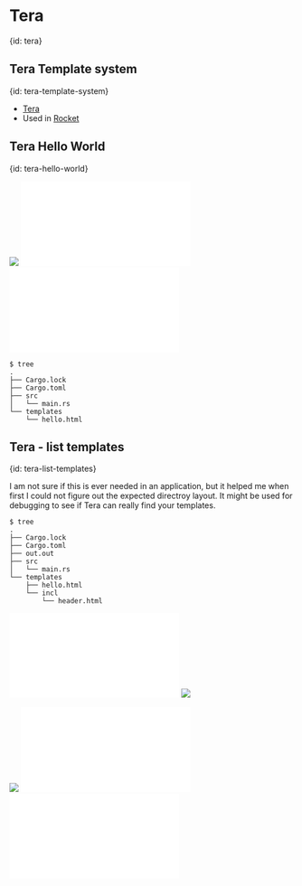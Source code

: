 # Tera
{id: tera}

## Tera Template system
{id: tera-template-system}

* [Tera](https://keats.github.io/tera/)
* Used in [Rocket](https://rocket.rs/)

## Tera Hello World
{id: tera-hello-world}

![](examples/tera/hello-world/Cargo.toml)
![](examples/tera/hello-world/src/main.rs)
![](examples/tera/hello-world/templates/hello.html)

```
$ tree
.
├── Cargo.lock
├── Cargo.toml
├── src
│   └── main.rs
└── templates
    └── hello.html
```

## Tera - list templates
{id: tera-list-templates}

I am not sure if this is ever needed in an application, but it helped me when first I could not figure out
the expected directroy layout. It might be used for debugging to see if Tera can really find your templates.

```
$ tree
.
├── Cargo.lock
├── Cargo.toml
├── out.out
├── src
│   └── main.rs
└── templates
    ├── hello.html
    └── incl
        └── header.html
```

![](examples/tera/list-templates/src/main.rs)
![](examples/tera/list-templates/out.out)



![](examples/tera/list-templates/Cargo.toml)
![](examples/tera/list-templates/templates/hello.html)
![](examples/tera/list-templates/templates/incl/header.html)


